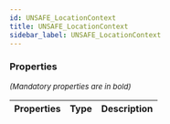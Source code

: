 ```yaml
---
id: UNSAFE_LocationContext
title: UNSAFE_LocationContext
sidebar_label: UNSAFE_LocationContext
---
```




### Properties

<font size="2"><i>(Mandatory properties are in bold)</i></font>

| Properties | Type | Description |
| --------- | ---- | ----------- |
